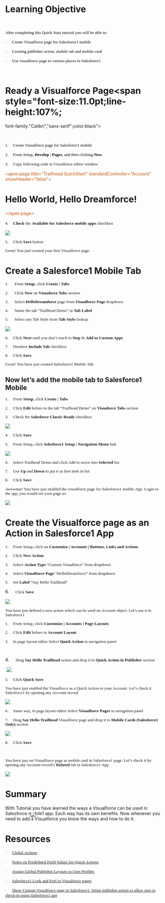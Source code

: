 <div class="WordSection1">

# Learning Objective

<span style="font-size:11.0pt;
font-family:&quot;Calibri&quot;,&quot;sans-serif&quot;;color:black"> </span>

<span style="font-size:10.0pt;
font-family:&quot;Segoe UI Semilight&quot;,&quot;sans-serif&quot;;color:black">After completing this Quick Start tutorial you will be able to:</span>

<span style="font-size:10.0pt;
font-family:Symbol;color:black">·<span style="font:7.0pt &quot;Times New Roman&quot;">      </span> </span><span style="font-size:10.0pt;font-family:&quot;Segoe UI Semilight&quot;,&quot;sans-serif&quot;;
color:black">Create Visualforce page for Salesforce1 mobile</span>

<span style="font-size:10.0pt;
font-family:Symbol;color:black">·<span style="font:7.0pt &quot;Times New Roman&quot;">      </span> </span><span style="font-size:10.0pt;font-family:&quot;Segoe UI Semilight&quot;,&quot;sans-serif&quot;;
color:black">Creating publisher action, mobile tab and mobile card</span>

<span style="font-size:10.0pt;
font-family:Symbol;color:black">·<span style="font:7.0pt &quot;Times New Roman&quot;">      </span> </span><span style="font-size:10.0pt;font-family:&quot;Segoe UI Semilight&quot;,&quot;sans-serif&quot;;
color:black">Use visualforce page to various places in Salesforce1</span>

<span style="font-size:11.0pt;font-family:&quot;Calibri&quot;,&quot;sans-serif&quot;;
color:black"> </span>

# Ready a Visualforce Page<span style="font-size:11.0pt;line-height:107%;
font-family:&quot;Calibri&quot;,&quot;sans-serif&quot;;color:black"> </span>

<span style="font-size:11.0pt;font-family:&quot;Calibri&quot;,&quot;sans-serif&quot;;
color:black"> </span>

<span style="font-size:10.0pt;
font-family:&quot;Segoe UI Semilight&quot;,&quot;sans-serif&quot;;color:black">1.<span style="font:7.0pt &quot;Times New Roman&quot;">     </span> </span><span style="font-size:10.0pt;font-family:&quot;Segoe UI Semilight&quot;,&quot;sans-serif&quot;;
color:black">Create Visualforce page for Salesforce1 mobile</span>

<span style="font-size:10.0pt;
font-family:&quot;Segoe UI Semilight&quot;,&quot;sans-serif&quot;;color:black">2.<span style="font:7.0pt &quot;Times New Roman&quot;">     </span> </span><span style="font-size:10.0pt;font-family:&quot;Segoe UI Semilight&quot;,&quot;sans-serif&quot;;
color:black">From Setup, **Develop** | **Pages**, and then clicking **New**.</span>

<span style="font-size:10.0pt;font-family:&quot;Segoe UI Semilight&quot;,&quot;sans-serif&quot;">3.<span style="font:7.0pt &quot;Times New Roman&quot;">     </span> </span><span style="font-size:10.0pt;font-family:&quot;Segoe UI Semilight&quot;,&quot;sans-serif&quot;">Copy following code in Visualforce editor window</span>

<span style="color:#C55A11"><apex:page title="Trailhead QuickStart" standardController="Account" showHeader="false"></span>

<span style="color:#C55A11"><h1> Hello World, Hello Dreamforce! </h1></span>

<span style="color:#C55A11"></apex:page></span>

<span style="font-size:10.0pt;font-family:&quot;Segoe UI Semilight&quot;,&quot;sans-serif&quot;">4.<span style="font:7.0pt &quot;Times New Roman&quot;">     </span> </span>**<span style="font-size:10.0pt;font-family:&quot;Segoe UI Semilight&quot;,&quot;sans-serif&quot;">Check</span>** <span style="font-size:10.0pt;font-family:&quot;Segoe UI Semilight&quot;,&quot;sans-serif&quot;">the **Available for Salesforce mobile apps** checkbox</span>

![](Show%20Visualforce%20page%20in%20Salesforce1%20Mobile_files/image001.png)

<span style="font-size:10.0pt;line-height:107%;font-family:&quot;Segoe UI Semilight&quot;,&quot;sans-serif&quot;">5.<span style="font:7.0pt &quot;Times New Roman&quot;">     </span> </span><span style="font-size:10.0pt;line-height:107%;font-family:&quot;Segoe UI Semilight&quot;,&quot;sans-serif&quot;">Click **Save** button</span>

<span style="font-size:10.0pt;line-height:107%;font-family:
&quot;Segoe UI Semilight&quot;,&quot;sans-serif&quot;">Great! You just created your first Visualforce page.</span>

# Create a Salesforce1 Mobile Tab

<span style="font-size:10.0pt;line-height:107%;font-family:&quot;Segoe UI Semilight&quot;,&quot;sans-serif&quot;">1.<span style="font:7.0pt &quot;Times New Roman&quot;">       </span> </span><span style="font-size:10.0pt;line-height:107%;font-family:&quot;Segoe UI Semilight&quot;,&quot;sans-serif&quot;">From **Setup**, click **Create** | **Tabs**</span>

<span style="font-size:10.0pt;line-height:107%;font-family:&quot;Segoe UI Semilight&quot;,&quot;sans-serif&quot;">2.<span style="font:7.0pt &quot;Times New Roman&quot;">       </span> </span><span style="font-size:10.0pt;line-height:107%;font-family:&quot;Segoe UI Semilight&quot;,&quot;sans-serif&quot;">Click **New** on **Visuaforce Tabs** section</span>

<span style="font-size:10.0pt;line-height:107%;font-family:&quot;Segoe UI Semilight&quot;,&quot;sans-serif&quot;">3.<span style="font:7.0pt &quot;Times New Roman&quot;">       </span> </span><span style="font-size:10.0pt;line-height:107%;font-family:&quot;Segoe UI Semilight&quot;,&quot;sans-serif&quot;">Select **HelloDreamforce** page from **Visualforce Page** dropdown</span>

<span style="font-size:10.0pt;line-height:107%;font-family:&quot;Segoe UI Semilight&quot;,&quot;sans-serif&quot;">4.<span style="font:7.0pt &quot;Times New Roman&quot;">       </span> </span><span style="font-size:10.0pt;line-height:107%;font-family:&quot;Segoe UI Semilight&quot;,&quot;sans-serif&quot;">Name the tab “Trailhead Demo” in **Tab Label**</span>

<span style="font-size:10.0pt;line-height:107%;font-family:&quot;Segoe UI Semilight&quot;,&quot;sans-serif&quot;">5.<span style="font:7.0pt &quot;Times New Roman&quot;">       </span> </span><span style="font-size:10.0pt;line-height:107%;font-family:&quot;Segoe UI Semilight&quot;,&quot;sans-serif&quot;">Select any Tab Style from **Tab Style** lookup</span>

![](Show%20Visualforce%20page%20in%20Salesforce1%20Mobile_files/image002.png)

<span style="font-size:10.0pt;line-height:107%;font-family:&quot;Segoe UI Semilight&quot;,&quot;sans-serif&quot;">6.<span style="font:7.0pt &quot;Times New Roman&quot;">     </span> </span><span style="font-size:10.0pt;line-height:107%;font-family:&quot;Segoe UI Semilight&quot;,&quot;sans-serif&quot;">Click **Next** until you don’t reach to **Step 3: Add to Custom Apps**</span>

<span style="font-size:10.0pt;line-height:107%;font-family:&quot;Segoe UI Semilight&quot;,&quot;sans-serif&quot;">7.<span style="font:7.0pt &quot;Times New Roman&quot;">     </span> </span><span style="font-size:10.0pt;line-height:107%;font-family:&quot;Segoe UI Semilight&quot;,&quot;sans-serif&quot;">Deselect **Include Tab** checkbox</span>

<span style="font-size:10.0pt;line-height:107%;font-family:&quot;Segoe UI Semilight&quot;,&quot;sans-serif&quot;">8.<span style="font:7.0pt &quot;Times New Roman&quot;">     </span> </span><span style="font-size:10.0pt;line-height:107%;font-family:&quot;Segoe UI Semilight&quot;,&quot;sans-serif&quot;">Click **Save**</span>

<span style="font-size:10.0pt;line-height:107%;font-family:
&quot;Segoe UI Semilight&quot;,&quot;sans-serif&quot;">Great! You have just created Salesforce1 Mobile Tab.</span>

## Now let’s add the mobile tab to Salesforce1 Mobile

<span style="font-size:10.0pt;line-height:107%;font-family:&quot;Segoe UI Semilight&quot;,&quot;sans-serif&quot;">1.<span style="font:7.0pt &quot;Times New Roman&quot;">     </span> </span><span style="font-size:10.0pt;line-height:107%;font-family:&quot;Segoe UI Semilight&quot;,&quot;sans-serif&quot;">From **Setup**, click **Create** | **Tabs**</span>

<span style="font-size:10.0pt;line-height:107%;font-family:&quot;Segoe UI Semilight&quot;,&quot;sans-serif&quot;">2.<span style="font:7.0pt &quot;Times New Roman&quot;">     </span> </span><span style="font-size:10.0pt;line-height:107%;font-family:&quot;Segoe UI Semilight&quot;,&quot;sans-serif&quot;">Click **Edit** before to the tab “Trailhead Demo” on **Visuaforce Tabs** section</span>

<span style="font-size:10.0pt;line-height:107%;font-family:&quot;Segoe UI Semilight&quot;,&quot;sans-serif&quot;">3.<span style="font:7.0pt &quot;Times New Roman&quot;">     </span> </span><span style="font-size:10.0pt;line-height:107%;font-family:&quot;Segoe UI Semilight&quot;,&quot;sans-serif&quot;">Check the **Salesforce Classic Ready** checkbox</span>

![](Show%20Visualforce%20page%20in%20Salesforce1%20Mobile_files/image003.png)

<span style="font-size:10.0pt;line-height:107%;font-family:&quot;Segoe UI Semilight&quot;,&quot;sans-serif&quot;">4.<span style="font:7.0pt &quot;Times New Roman&quot;">     </span> </span><span style="font-size:10.0pt;line-height:107%;font-family:&quot;Segoe UI Semilight&quot;,&quot;sans-serif&quot;">Click **Save**</span>

<span style="font-size:10.0pt;line-height:107%;font-family:&quot;Segoe UI Semilight&quot;,&quot;sans-serif&quot;">5.<span style="font:7.0pt &quot;Times New Roman&quot;">     </span> </span><span style="font-size:10.0pt;line-height:107%;font-family:&quot;Segoe UI Semilight&quot;,&quot;sans-serif&quot;">From Setup, click **Selesforce1 Setup** | **Navigation Menu** link</span>

![](Show%20Visualforce%20page%20in%20Salesforce1%20Mobile_files/image004.png)

<span style="font-size:10.0pt;line-height:107%;font-family:&quot;Segoe UI Semilight&quot;,&quot;sans-serif&quot;">6.<span style="font:7.0pt &quot;Times New Roman&quot;">     </span> </span><span style="font-size:10.0pt;line-height:107%;font-family:&quot;Segoe UI Semilight&quot;,&quot;sans-serif&quot;">Select Trailhead Demo and click Add to move into **Selected** list</span>

<span style="font-size:10.0pt;line-height:107%;font-family:&quot;Segoe UI Semilight&quot;,&quot;sans-serif&quot;">7.<span style="font:7.0pt &quot;Times New Roman&quot;">     </span> </span><span style="font-size:10.0pt;line-height:107%;font-family:&quot;Segoe UI Semilight&quot;,&quot;sans-serif&quot;">Use **Up** and **Down** to put it as first item in list</span>

<span style="font-size:10.0pt;line-height:107%;font-family:&quot;Segoe UI Semilight&quot;,&quot;sans-serif&quot;">8.<span style="font:7.0pt &quot;Times New Roman&quot;">     </span> </span><span style="font-size:10.0pt;line-height:107%;font-family:&quot;Segoe UI Semilight&quot;,&quot;sans-serif&quot;">Click **Save**</span>

<span style="font-size:10.0pt;line-height:107%;font-family:
&quot;Segoe UI Semilight&quot;,&quot;sans-serif&quot;">Awesome! You have just enabled the visualforce page for Salesforce1 mobile App. Login to the app, you would see your page as:</span>

![](Show%20Visualforce%20page%20in%20Salesforce1%20Mobile_files/image005.png)

# Create the Visualforce page as an Action in Salesforce1 App

<span style="font-size:10.0pt;line-height:107%;font-family:&quot;Segoe UI Semilight&quot;,&quot;sans-serif&quot;">1.<span style="font:7.0pt &quot;Times New Roman&quot;">     </span> </span><span style="font-size:10.0pt;line-height:107%;font-family:&quot;Segoe UI Semilight&quot;,&quot;sans-serif&quot;">From Setup, click on **Customize | Accounts | Buttons, Links and Actions**</span>

<span style="font-size:10.0pt;line-height:107%;font-family:&quot;Segoe UI Semilight&quot;,&quot;sans-serif&quot;">2.<span style="font:7.0pt &quot;Times New Roman&quot;">     </span> </span><span style="font-size:10.0pt;line-height:107%;font-family:&quot;Segoe UI Semilight&quot;,&quot;sans-serif&quot;">Click **New Action**</span>

<span style="font-size:10.0pt;line-height:107%;font-family:&quot;Segoe UI Semilight&quot;,&quot;sans-serif&quot;">3.<span style="font:7.0pt &quot;Times New Roman&quot;">     </span> </span><span style="font-size:10.0pt;line-height:107%;font-family:&quot;Segoe UI Semilight&quot;,&quot;sans-serif&quot;">Select **Action Type** “Custom Visualforce” from dropdown</span>

<span style="font-size:10.0pt;line-height:107%;font-family:&quot;Segoe UI Semilight&quot;,&quot;sans-serif&quot;">4.<span style="font:7.0pt &quot;Times New Roman&quot;">     </span> </span><span style="font-size:10.0pt;line-height:107%;font-family:&quot;Segoe UI Semilight&quot;,&quot;sans-serif&quot;">Select **Visualforce Page** “HelloDreamforce” from dropdown</span>

<span style="font-size:10.0pt;line-height:107%;font-family:&quot;Segoe UI Semilight&quot;,&quot;sans-serif&quot;">5.<span style="font:7.0pt &quot;Times New Roman&quot;">     </span> </span><span style="font-size:10.0pt;line-height:107%;font-family:&quot;Segoe UI Semilight&quot;,&quot;sans-serif&quot;">Set **Label** “Say Hello Trailhead”</span>

6.<span style="font:7.0pt &quot;Times New Roman&quot;">       </span> <span style="font-size:10.0pt;line-height:107%;font-family:&quot;Segoe UI Semilight&quot;,&quot;sans-serif&quot;">Click **Save**</span>

**![](Show%20Visualforce%20page%20in%20Salesforce1%20Mobile_files/image006.png)**

<span style="font-size:10.0pt;line-height:107%;font-family:
&quot;Segoe UI Semilight&quot;,&quot;sans-serif&quot;">You have just defined a new action which can be used on Account object. Let’s use it in Salesforce1</span>

<span style="font-size:10.0pt;line-height:107%;font-family:&quot;Segoe UI Semilight&quot;,&quot;sans-serif&quot;">1.<span style="font:7.0pt &quot;Times New Roman&quot;">     </span> </span><span style="font-size:10.0pt;line-height:107%;font-family:&quot;Segoe UI Semilight&quot;,&quot;sans-serif&quot;">From Setup, click **Customize | Accounts | Page Layouts**</span>

<span style="font-size:10.0pt;line-height:107%;font-family:&quot;Segoe UI Semilight&quot;,&quot;sans-serif&quot;">2.<span style="font:7.0pt &quot;Times New Roman&quot;">     </span> </span><span style="font-size:10.0pt;line-height:107%;font-family:&quot;Segoe UI Semilight&quot;,&quot;sans-serif&quot;">Click **Edit** before to **Account Layout**</span>

<span style="font-size:10.0pt;line-height:107%;font-family:&quot;Segoe UI Semilight&quot;,&quot;sans-serif&quot;">3.<span style="font:7.0pt &quot;Times New Roman&quot;">     </span> </span><span style="font-size:10.0pt;line-height:107%;font-family:&quot;Segoe UI Semilight&quot;,&quot;sans-serif&quot;">In page layout editor Select **Quick Action** in navigation panel</span>

<span style="font-size:10.0pt;line-height:107%;font-family:&quot;Segoe UI Semilight&quot;,&quot;sans-serif&quot;"> </span>

4.<span style="font:7.0pt &quot;Times New Roman&quot;">       </span> <span style="font-size:10.0pt;line-height:107%;font-family:&quot;Segoe UI Semilight&quot;,&quot;sans-serif&quot;">Drag **Say Hello Trailhead** action and drop it to **Quick Action in Publisher** section</span>

<span style="position:absolute;z-index:251662336;left:0px;margin-left:309px;
margin-top:463px;width:373px;height:265px">![](Show%20Visualforce%20page%20in%20Salesforce1%20Mobile_files/image007.png)</span> ![](Show%20Visualforce%20page%20in%20Salesforce1%20Mobile_files/image008.png) 

<span style="font-size:10.0pt;line-height:107%;font-family:&quot;Segoe UI Semilight&quot;,&quot;sans-serif&quot;">5.<span style="font:7.0pt &quot;Times New Roman&quot;">     </span> </span><span style="font-size:10.0pt;line-height:107%;font-family:&quot;Segoe UI Semilight&quot;,&quot;sans-serif&quot;">Click **Quick Save**</span>

<span style="font-size:10.0pt;line-height:107%;font-family:
&quot;Segoe UI Semilight&quot;,&quot;sans-serif&quot;">You have just enabled the Visualforce as a Quick Action to your Account. Let’s check it Salesforce1 by opening any Account record</span>

![](Show%20Visualforce%20page%20in%20Salesforce1%20Mobile_files/image009.png)

<span style="font-size:10.0pt;line-height:107%;font-family:&quot;Segoe UI Semilight&quot;,&quot;sans-serif&quot;">6.<span style="font:7.0pt &quot;Times New Roman&quot;">     </span> </span><span style="font-size:10.0pt;line-height:107%;font-family:&quot;Segoe UI Semilight&quot;,&quot;sans-serif&quot;">Same way, in page layout editor Select **Visualforce Pages** in navigation panel</span>

<span style="font-size:10.0pt;line-height:107%;font-family:&quot;Segoe UI Semilight&quot;,&quot;sans-serif&quot;">7.<span style="font:7.0pt &quot;Times New Roman&quot;">     </span> </span><span style="font-size:10.0pt;line-height:107%;font-family:&quot;Segoe UI Semilight&quot;,&quot;sans-serif&quot;">Drag **Say Hello Trailhead** Visualforce page and drop it to **Mobile Cards (Salesforce1 Only)** section</span>

![](Show%20Visualforce%20page%20in%20Salesforce1%20Mobile_files/image010.jpg)

<span style="font-size:10.0pt;line-height:107%;font-family:&quot;Segoe UI Semilight&quot;,&quot;sans-serif&quot;">8.<span style="font:7.0pt &quot;Times New Roman&quot;">     </span> </span><span style="font-size:10.0pt;line-height:107%;font-family:&quot;Segoe UI Semilight&quot;,&quot;sans-serif&quot;">Click **Save**</span>

**<span style="font-size:10.0pt;line-height:107%;
font-family:&quot;Segoe UI Semilight&quot;,&quot;sans-serif&quot;"> </span>**

<span style="font-size:10.0pt;line-height:107%;font-family:
&quot;Segoe UI Semilight&quot;,&quot;sans-serif&quot;">You have just set Visualforce page as mobile card in Salesforce1 page. Let’s check it by opening any Account record’s **Related** tab in Salesforce1 App</span>

![](Show%20Visualforce%20page%20in%20Salesforce1%20Mobile_files/image011.png)

# Summary

With Tutorial you have learned the ways a Visualforce can be used in Salesforce mobile1 app. Each way has its own benefits. Now whenever you need to add a Visualforce you know the ways and how to do it.

# Resources

<span style="font-size:10.0pt;font-family:Symbol">·<span style="font:7.0pt &quot;Times New Roman&quot;">      </span> </span><span style="font-size:10.0pt;font-family:&quot;Segoe UI Semilight&quot;,&quot;sans-serif&quot;">[<span style="text-decoration:none">Global Actions</span>](https://help.salesforce.com/HTViewHelpDoc?id=actions_overview_global.htm "HTML (New Window)")</span>

<span style="font-size:10.0pt;font-family:Symbol">·<span style="font:7.0pt &quot;Times New Roman&quot;">      </span> </span><span style="font-size:10.0pt;font-family:&quot;Segoe UI Semilight&quot;,&quot;sans-serif&quot;">[<span style="text-decoration:none">Notes on Predefined Field Values for Quick Actions</span>](https://help.salesforce.com/HTViewHelpDoc?id=predefined_field_values_notes.htm "HTML (New Window)")</span>

<span style="font-size:10.0pt;font-family:Symbol">·<span style="font:7.0pt &quot;Times New Roman&quot;">      </span> </span><span style="font-size:10.0pt;font-family:&quot;Segoe UI Semilight&quot;,&quot;sans-serif&quot;">[<span style="text-decoration:none">Assign Global Publisher Layouts to User Profiles</span>](https://help.salesforce.com/HTViewHelpDoc?id=assigning_global_publisher_layouts_to_profiles.htm)</span>

<span style="font-size:10.0pt;font-family:Symbol">·<span style="font:7.0pt &quot;Times New Roman&quot;">      </span> </span><span style="font-size:10.0pt;font-family:&quot;Segoe UI Semilight&quot;,&quot;sans-serif&quot;">[<span style="text-decoration:none">Salesforce1 Look and Feel in Visualforce pages</span>](https://intmist.wordpress.com/2014/02/16/salesforce1-look-and-feel-customise-visualforce-pages-for-salesforce1/)</span>

<span style="font-size:10.0pt;font-family:Symbol">·<span style="font:7.0pt &quot;Times New Roman&quot;">      </span> </span><span style="font-size:10.0pt;font-family:&quot;Segoe UI Semilight&quot;,&quot;sans-serif&quot;">[<span style="text-decoration:none">Show Custom Visualforce page in Salesforce1\. Setup publisher action to allow user to check-in using Salesforce1 app</span>](https://intmist.wordpress.com/2014/03/23/show-custom-visualforce-page-in-salesforce1-setup-publisher-action-and-check-in-using-salesforce1-app/)</span>

</div>